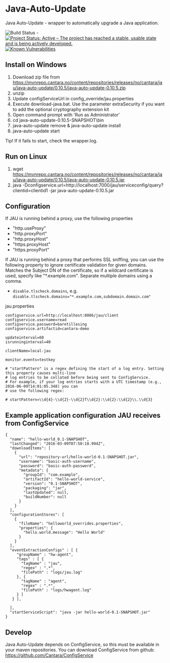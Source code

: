 # Java-Auto-Update
Java Auto-Update - wrapper to automatically upgrade a Java application. 


![Build Status](https://jenkins.quadim.ai/buildStatus/icon?job=Java-Auto-Update) - [![Project Status: Active – The project has reached a stable, usable state and is being actively developed.](http://www.repostatus.org/badges/latest/active.svg)](http://www.repostatus.org/#active) [![Known Vulnerabilities](https://snyk.io/test/github/Cantara/Java-Auto-Update/badge.svg)](https://snyk.io/test/github/Cantara/Java-Auto-Update)

## Install on Windows 

1. Download zip file from https://mvnrepo.cantara.no/content/repositories/releases/no/cantara/jau/java-auto-update/0.10.5/java-auto-update-0.10.5.zip
2. unzip 
3. Update configServiceUrl in config_override/jau.properties
4. Execute download-java.bat. Use the parameter extraSecurity if you want to add the optional cryptography extension kit
5. Open command prompt with 'Run as Administrator'
6. cd java-auto-update-0.10.5-SNAPSHOT\bin
7. java-auto-update remove & java-auto-update install
8. java-auto-update start

Tip! If it fails to start, check the wrapper.log.   


## Run on Linux 

1. wget https://mvnrepo.cantara.no/content/repositories/releases/no/cantara/jau/java-auto-update/0.10.5/java-auto-update-0.10.5.jar
2. java -Dconfigservice.url=http://localhost:7000/jau/serviceconfig/query?clientid=clientid1 -jar java-auto-update-0.10.5.jar


## Configuration


If JAU is running behind a proxy, use the following properties
* "http.useProxy"
* "http.proxyPort"
* "http.proxyHost"
* "https.proxyHost"
* "https.proxyPort"

If JAU is running behind a proxy that performs SSL sniffing, you can use the
following property to ignore certificate validation for given domains. Matches
the Subject DN of the certificate, so if a wildcard certificate is used, specify
like "*.example.com". Separate multiple domains using a comma.

- `disable.tlscheck.domains`, e.g.
  `disable.tlscheck.domains="*.example.com,subdomain.domain.com"`

jau.properties
```
configservice.url=http://localhost:8086/jau/client
configservice.username=read
configservice.password=baretillesing
configservice.artifactid=cantara-demo

updateinterval=60
isrunninginterval=40

clientName=local-jau

monitor.events=testkey

# "startPattern" is a regex defining the start of a log entry. Setting this property causes multi-line
# log entries to be collated before being sent to ConfigService.
# For example, if your log entries starts with a UTC timestamp (e.g., 2016-06-09T14:01:05.348) you can
# use the following regex:

# startPattern=\\d{4}-\\d{2}-\\d{2}T\\d{2}:\\d{2}:\\d{2}\\.\\d{3}
```


## Example application configuration JAU receives from ConfigService

```
{
  "name": "hello-world_0.1-SNAPSHOT",
  "lastChanged": "2016-03-09T07:50:18.994Z",
  "downloadItems": [
    {
      "url": "repository-url/hello-world-0.1-SNAPSHOT.jar",
      "username": "basic-auth-username",
      "password": "basic-auth-password",
      "metadata": {
        "groupId": "com.example",
        "artifactId": "hello-world-service",
        "version": "0.1-SNAPSHOT",
        "packaging": "jar",
        "lastUpdated": null,
        "buildNumber": null
      }
    }
  ],
  "configurationStores": [
    {
      "fileName": "helloworld_overrides.properties",
      "properties": {
        "hello.world.message": "Hello World"
      }
    }
  ],
  "eventExtractionConfigs" : [ {
     "groupName" : "hw-agent",
     "tags" : [ {
       "tagName" : "jau",
       "regex" : ".*",
       "filePath" : "logs/jau.log"
     }, {
       "tagName" : "agent",
       "regex" : ".*",
       "filePath" : "logs/hwagent.log"
     } ]
   } ],

  ],
  "startServiceScript": "java -jar hello-world-0.1-SNAPSHOT.jar"
}
```

## Develop

Java Auto-Update depends on ConfigService, so this must be available in your maven repositories.
You can download ConfigService from github: https://github.com/Cantara/ConfigService

